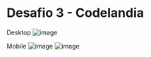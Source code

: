 # Desafio 3 - Codelandia

Desktop
![image](https://user-images.githubusercontent.com/85260155/153732230-33f7558d-c019-43d7-a6f2-d09659a507a2.png)

Mobile
![image](https://user-images.githubusercontent.com/85260155/153732262-a9826bf0-7e75-453e-92ec-779d986e715b.png)
![image](https://user-images.githubusercontent.com/85260155/153732293-b47931c1-3fb5-4149-adde-b7f147f7e59b.png)
